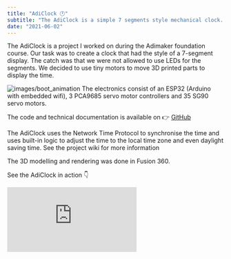 ```yaml
---
title: "AdiClock 🕐"
subtitle: "The AdiClock is a simple 7 segments style mechanical clock. It automatically check the internet for the current time."
date: "2021-06-02"
---
```

The AdiClock is a project I worked on during the Adimaker foundation course. Our task was to create a clock that had the style of a 7-segment display. The catch was that we were not allowed to use LEDs for the segments. We decided to use tiny motors to move 3D printed parts to display the time.

![images/boot_animation](/images/boot_animation.gif)
The electronics consist of an ESP32 (Arduino with embedded wifi), 3 PCA9685 servo motor controllers and 35 SG90 servo motors.

The code and technical documentation is available on 👉 [GitHub](https://github.com/Redblockmasteur/AdiClock)

The AdiClock uses the Network Time Protocol to synchronise the time and uses built-in logic to adjust the time to the local time zone and even daylight saving time. See the project wiki for more information

The 3D modelling and rendering was done in Fusion 360.

See the AdiClock in action 👇

<div className="aspect-w-16 aspect-h-9">
  <iframe src="https://www.youtube-nocookie.com/embed/xy8PS3BDlX0?controls=0" title="YouTube video player" frameborder="0" allow="accelerometer; autoplay; clipboard-write; encrypted-media; gyroscope; picture-in-picture; web-share" allowfullscreen></iframe>
</div>
